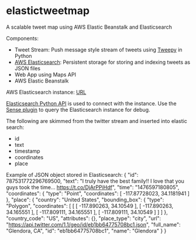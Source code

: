 # elastictweetmap
A scalable tweet map using AWS Elastic Beanstalk and Elasticsearch

Components: 
- Tweet Stream: Push message style stream of tweets using [Tweepy](http://docs.tweepy.org/en/v3.4.0/streaming_how_to.html) in Python
- [AWS Elasticsearch](https://aws.amazon.com/elasticsearch-service/?sc_channel=PS&sc_campaign=elasticsearch_2015&sc_publisher=google&sc_medium=elasticsearch_service_b&sc_content=elasticsearch_p&sc_detail=aws%20elastic%20search&sc_category=elasticsearch&sc_segment=96544045594&sc_matchtype=p&sc_country=US): Persistent storage for storing and indexing tweets as JSON files
- Web App using Maps API
- AWS Elastic Beanstalk

AWS Elasticsearch instance: [URL]('https://search-es-twitter-yarekxa5djp3rkj7kp735gvacy.us-west-2.es.amazonaws.com/')

[Elasticsearch Python API](https://elasticsearch-py.readthedocs.io/en/master/) is used to connect with the instance. Use the [Sense plugin](https://chrome.google.com/webstore/detail/sense-beta/lhjgkmllcaadmopgmanpapmpjgmfcfig?hl=en) to query the Elasticsearch instance for debug.

The following are skimmed from the twitter stream and inserted into elastic search:
- id
- text
- timestamp
- coordinates
- place

Example of JSON object stored in Elasticsearch:
	{
	   "id": 787531772296769500,
	   "text": "I truly have the best family!! I love that you guys took the time… https://t.co/DjArPPiHdf",
	   "time": "1476597180805",
	   "coordinates": {
	      "type": "Point",
	      "coordinates": [
	         -117.87728023,
	         34.1181941
	      ]
	   },
	   "place": {
	      "country": "United States",
	      "bounding_box": {
	         "type": "Polygon",
	         "coordinates": [
	            [
	               [
	                  -117.890263,
	                  34.10549
	               ],
	               [
	                  -117.890263,
	                  34.165551
	               ],
	               [
	                  -117.809111,
	                  34.165551
	               ],
	               [
	                  -117.809111,
	                  34.10549
	               ]
	            ]
	         ]
	      },
	      "country_code": "US",
	      "attributes": {},
	      "place_type": "city",
	      "url": "https://api.twitter.com/1.1/geo/id/eb1bb64775708bc1.json",
	      "full_name": "Glendora, CA",
	      "id": "eb1bb64775708bc1",
	      "name": "Glendora"
	   }
    }
